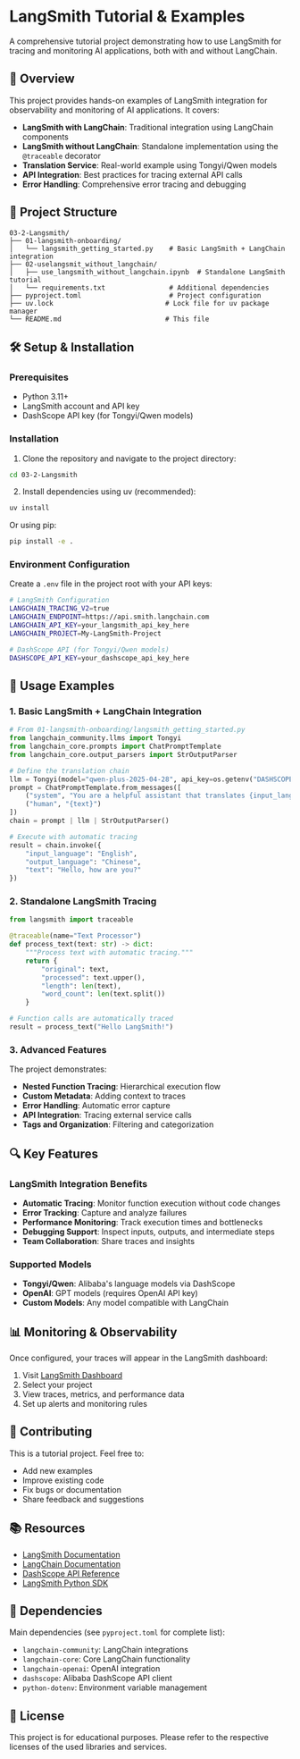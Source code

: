 # LangSmith Tutorial & Examples

A comprehensive tutorial project demonstrating how to use LangSmith for tracing and monitoring AI applications, both with and without LangChain.

## 🚀 Overview

This project provides hands-on examples of LangSmith integration for observability and monitoring of AI applications. It covers:

- **LangSmith with LangChain**: Traditional integration using LangChain components
- **LangSmith without LangChain**: Standalone implementation using the `@traceable` decorator
- **Translation Service**: Real-world example using Tongyi/Qwen models
- **API Integration**: Best practices for tracing external API calls
- **Error Handling**: Comprehensive error tracing and debugging

## 📁 Project Structure

```
03-2-Langsmith/
├── 01-langsmith-onboarding/
│   └── langsmith_getting_started.py    # Basic LangSmith + LangChain integration
├── 02-uselangsmit_without_langchain/
│   ├── use_langsmith_without_langchain.ipynb  # Standalone LangSmith tutorial
│   └── requirements.txt                # Additional dependencies
├── pyproject.toml                      # Project configuration
├── uv.lock                            # Lock file for uv package manager
└── README.md                          # This file
```

## 🛠️ Setup & Installation

### Prerequisites

- Python 3.11+
- LangSmith account and API key
- DashScope API key (for Tongyi/Qwen models)

### Installation

1. Clone the repository and navigate to the project directory:
```bash
cd 03-2-Langsmith
```

2. Install dependencies using uv (recommended):
```bash
uv install
```

Or using pip:
```bash
pip install -e .
```

### Environment Configuration

Create a `.env` file in the project root with your API keys:

```bash
# LangSmith Configuration
LANGCHAIN_TRACING_V2=true
LANGCHAIN_ENDPOINT=https://api.smith.langchain.com
LANGCHAIN_API_KEY=your_langsmith_api_key_here
LANGCHAIN_PROJECT=My-LangSmith-Project

# DashScope API (for Tongyi/Qwen models)
DASHSCOPE_API_KEY=your_dashscope_api_key_here
```

## 🎯 Usage Examples

### 1. Basic LangSmith + LangChain Integration

```python
# From 01-langsmith-onboarding/langsmith_getting_started.py
from langchain_community.llms import Tongyi
from langchain_core.prompts import ChatPromptTemplate
from langchain_core.output_parsers import StrOutputParser

# Define the translation chain
llm = Tongyi(model="qwen-plus-2025-04-28", api_key=os.getenv("DASHSCOPE_API_KEY"))
prompt = ChatPromptTemplate.from_messages([
    ("system", "You are a helpful assistant that translates {input_language} to {output_language}."),
    ("human", "{text}")
])
chain = prompt | llm | StrOutputParser()

# Execute with automatic tracing
result = chain.invoke({
    "input_language": "English",
    "output_language": "Chinese",
    "text": "Hello, how are you?"
})
```

### 2. Standalone LangSmith Tracing

```python
from langsmith import traceable

@traceable(name="Text Processor")
def process_text(text: str) -> dict:
    """Process text with automatic tracing."""
    return {
        "original": text,
        "processed": text.upper(),
        "length": len(text),
        "word_count": len(text.split())
    }

# Function calls are automatically traced
result = process_text("Hello LangSmith!")
```

### 3. Advanced Features

The project demonstrates:

- **Nested Function Tracing**: Hierarchical execution flow
- **Custom Metadata**: Adding context to traces
- **Error Handling**: Automatic error capture
- **API Integration**: Tracing external service calls
- **Tags and Organization**: Filtering and categorization

## 🔍 Key Features

### LangSmith Integration Benefits

- **Automatic Tracing**: Monitor function execution without code changes
- **Error Tracking**: Capture and analyze failures
- **Performance Monitoring**: Track execution times and bottlenecks
- **Debugging Support**: Inspect inputs, outputs, and intermediate steps
- **Team Collaboration**: Share traces and insights

### Supported Models

- **Tongyi/Qwen**: Alibaba's language models via DashScope
- **OpenAI**: GPT models (requires OpenAI API key)
- **Custom Models**: Any model compatible with LangChain

## 📊 Monitoring & Observability

Once configured, your traces will appear in the LangSmith dashboard:

1. Visit [LangSmith Dashboard](https://smith.langchain.com)
2. Select your project
3. View traces, metrics, and performance data
4. Set up alerts and monitoring rules

## 🤝 Contributing

This is a tutorial project. Feel free to:

- Add new examples
- Improve existing code
- Fix bugs or documentation
- Share feedback and suggestions

## 📚 Resources

- [LangSmith Documentation](https://docs.smith.langchain.com/)
- [LangChain Documentation](https://docs.langchain.com/)
- [DashScope API Reference](https://help.aliyun.com/zh/dashscope/)
- [LangSmith Python SDK](https://github.com/langchain-ai/langsmith-sdk)

## 🔧 Dependencies

Main dependencies (see `pyproject.toml` for complete list):

- `langchain-community`: LangChain integrations
- `langchain-core`: Core LangChain functionality
- `langchain-openai`: OpenAI integration
- `dashscope`: Alibaba DashScope API client
- `python-dotenv`: Environment variable management

## 📄 License

This project is for educational purposes. Please refer to the respective licenses of the used libraries and services.